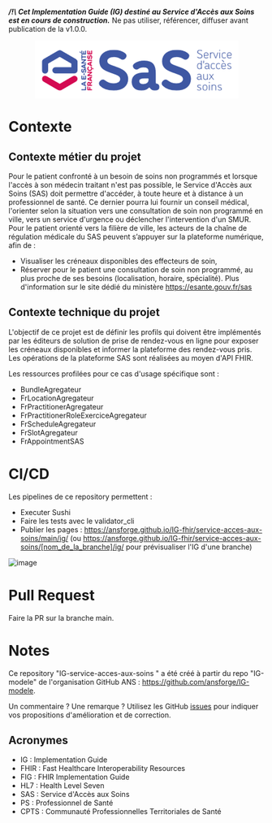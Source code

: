 ***/!\ Cet Implementation Guide (IG) destiné au Service d'Accès aux Soins est en cours de construction.***
Ne pas utiliser, référencer, diffuser avant publication de la v1.0.0.

<div align="center">
<figure>
<img alt="Service d'Accès aux Soins (SAS)" src="input/images/sas_logo.png" align="middle">
</figure>
</div>

# Contexte

## Contexte métier du projet
Pour le patient confronté à un besoin de soins non programmés et lorsque l'accès à son médecin traitant n'est pas possible, le Service d'Accès aux Soins (SAS) doit permettre d'accéder, à toute heure et à distance à un professionnel de santé. Ce dernier pourra lui fournir un conseil médical, l'orienter selon la situation vers une consultation de soin non programmé en ville, vers un service d'urgence ou déclencher l'intervention d'un SMUR.
Pour le patient orienté vers la filière de ville, les acteurs de la chaîne de régulation médicale du SAS peuvent s’appuyer sur la plateforme numérique, afin de :
- Visualiser les créneaux disponibles des effecteurs de soin,
- Réserver pour le patient une consultation de soin non programmé, au plus proche de ses besoins (localisation, horaire, spécialité).
Plus d'information sur le site dédié du ministère https://esante.gouv.fr/sas

## Contexte technique du projet
L'objectif de ce projet est de définir les profils qui doivent être implémentés par les éditeurs de solution de prise de rendez-vous en ligne pour exposer les créneaux disponibles et informer la plateforme des rendez-vous pris.
Les opérations de la plateforme SAS sont réalisées au moyen d'API FHIR.

Les ressources profilées pour ce cas d'usage spécifique sont :
- BundleAgregateur
- FrLocationAgregateur
- FrPractitionerAgregateur
- FrPractitionerRoleExerciceAgregateur
- FrScheduleAgregateur
- FrSlotAgregateur
- FrAppointmentSAS

# CI/CD
Les pipelines de ce repository permettent : 
* Executer  Sushi
* Faire les tests avec le validator_cli
* Publier les pages :  https://ansforge.github.io/IG-fhir/service-acces-aux-soins/main/ig/ (ou https://ansforge.github.io/IG-fhir/service-acces-aux-soins/[nom_de_la_branche]/ig/ pour prévisualiser l'IG d'une branche)

![image](https://user-images.githubusercontent.com/101335975/215342980-61686171-e3f8-40c5-865c-efdfc3dd52b4.png)

# Pull Request
Faire la PR sur la branche main.

# Notes
Ce repository "IG-service-acces-aux-soins " a été créé à partir du repo "IG-modele" de l'organisation GitHub ANS : <https://github.com/ansforge/IG-modele>.

Un commentaire ? Une remarque ? Utilisez les GitHub [issues](https://github.com/ansforge/IG-service-acces-aux-soins/issues) pour indiquer vos propositions d'amélioration et de correction.

## Acronymes

* IG : Implementation Guide
* FHIR : Fast Healthcare Interoperability Resources
* FIG : FHIR Implementation Guide
* HL7 : Health Level Seven
* SAS : Service d'Accès aux Soins
* PS : Professionnel de Santé
* CPTS : Communauté Professionnelles Territoriales de Santé
